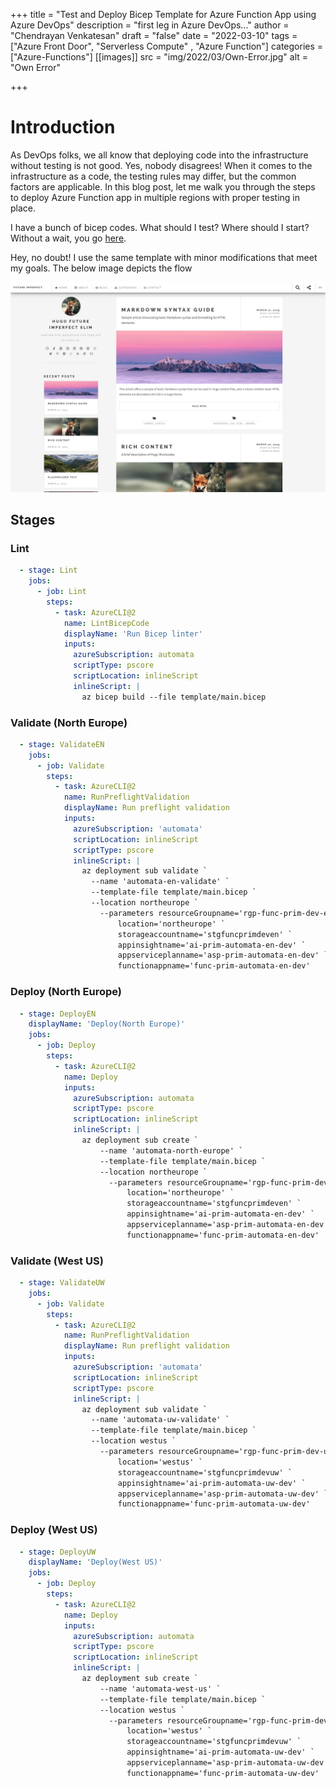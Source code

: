 +++
title = "Test and Deploy Bicep Template for Azure Function App using Azure DevOps"
description = "first leg in Azure DevOps..."
author = "Chendrayan Venkatesan"
draft = "false"
date = "2022-03-10"
tags = ["Azure Front Door", "Serverless Compute" , "Azure Function"]
categories = ["Azure-Functions"]
[[images]]
  src = "img/2022/03/Own-Error.jpg"
  alt = "Own Error"

+++

# Introduction

As DevOps folks, we all know that deploying code into the infrastructure without testing is not good. Yes, nobody disagrees! When it comes to the infrastructure as a code, the testing rules may differ, but the common factors are applicable. In this blog post, let me walk you through the steps to deploy Azure Function app in multiple regions with proper testing in place. 

I have a bunch of bicep codes. What should I test? Where should I start? Without a wait, you go [here](https://docs.microsoft.com/en-us/learn/modules/test-bicep-code-using-azure-pipelines/). 

Hey, no doubt! I use the same template with minor modifications that meet my goals. The below image depicts the flow 

![Stages](images/screenshot.png)

## Stages

### Lint 

```YAML
  - stage: Lint
    jobs:
      - job: Lint
        steps:
          - task: AzureCLI@2
            name: LintBicepCode
            displayName: 'Run Bicep linter'  
            inputs:
              azureSubscription: automata
              scriptType: pscore
              scriptLocation: inlineScript
              inlineScript: |
                az bicep build --file template/main.bicep
```

### Validate (North Europe)

```YAML
  - stage: ValidateEN
    jobs:
      - job: Validate
        steps:
          - task: AzureCLI@2
            name: RunPreflightValidation
            displayName: Run preflight validation
            inputs:
              azureSubscription: 'automata'
              scriptLocation: inlineScript
              scriptType: pscore
              inlineScript: |
                az deployment sub validate `
                  --name 'automata-en-validate' `
                  --template-file template/main.bicep `
                  --location northeurope `
                    --parameters resourceGroupname='rgp-func-prim-dev-en' `
                        location='northeurope' `
                        storageaccountname='stgfuncprimdeven' `
                        appinsightname='ai-prim-automata-en-dev' `
                        appserviceplanname='asp-prim-automata-en-dev' `
                        functionappname='func-prim-automata-en-dev'
```

### Deploy (North Europe)

```YAML
  - stage: DeployEN
    displayName: 'Deploy(North Europe)'
    jobs:
      - job: Deploy
        steps:
          - task: AzureCLI@2
            name: Deploy
            inputs:
              azureSubscription: automata
              scriptType: pscore
              scriptLocation: inlineScript
              inlineScript: |
                az deployment sub create `
                    --name 'automata-north-europe' `
                    --template-file template/main.bicep `
                    --location northeurope `
                      --parameters resourceGroupname='rgp-func-prim-dev-en' `
                          location='northeurope' `
                          storageaccountname='stgfuncprimdeven' `
                          appinsightname='ai-prim-automata-en-dev' `
                          appserviceplanname='asp-prim-automata-en-dev' `
                          functionappname='func-prim-automata-en-dev'
```

### Validate (West US)

```YAML
  - stage: ValidateUW
    jobs:
      - job: Validate
        steps:
          - task: AzureCLI@2
            name: RunPreflightValidation
            displayName: Run preflight validation
            inputs:
              azureSubscription: 'automata'
              scriptLocation: inlineScript
              scriptType: pscore
              inlineScript: |
                az deployment sub validate `
                  --name 'automata-uw-validate' `
                  --template-file template/main.bicep `
                  --location westus `
                    --parameters resourceGroupname='rgp-func-prim-dev-uw' `
                        location='westus' `
                        storageaccountname='stgfuncprimdevuw' `
                        appinsightname='ai-prim-automata-uw-dev' `
                        appserviceplanname='asp-prim-automata-uw-dev' `
                        functionappname='func-prim-automata-uw-dev'
```

### Deploy (West US)

```YAML
  - stage: DeployUW
    displayName: 'Deploy(West US)'
    jobs:
      - job: Deploy
        steps:
          - task: AzureCLI@2
            name: Deploy
            inputs:
              azureSubscription: automata
              scriptType: pscore
              scriptLocation: inlineScript
              inlineScript: |
                az deployment sub create `
                    --name 'automata-west-us' `
                    --template-file template/main.bicep `
                    --location westus `
                      --parameters resourceGroupname='rgp-func-prim-dev-uw' `
                          location='westus' `
                          storageaccountname='stgfuncprimdevuw' `
                          appinsightname='ai-prim-automata-uw-dev' `
                          appserviceplanname='asp-prim-automata-uw-dev' `
                          functionappname='func-prim-automata-uw-dev'
```